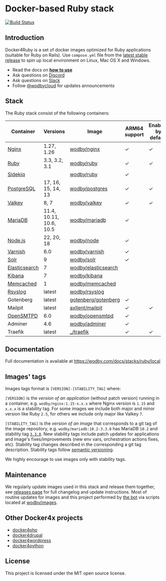 # Docker-based Ruby stack

[![Build Status](https://github.com/wodby/docker4ruby/workflows/Run%20tests/badge.svg)](https://github.com/wodby/docker4ruby/actions)

## Introduction

Docker4Ruby is a set of docker images optimized for Ruby applications (suitable for Ruby on Rails). Use `compose.yml` file from the [latest stable release](https://github.com/wodby/docker4ruby/releases) to spin up local environment on Linux, Mac OS X and Windows. 

* Read the docs on [**how to use**](https://wodby.com/docs/stacks/ruby/local#usage)
* Ask questions on [Discord](http://discord.wodby.com/)
* Ask questions on [Slack](http://slack.wodby.com/)
* Follow [@wodbycloud](https://twitter.com/wodbycloud) for updates announcements

## Stack

The Ruby stack consist of the following containers:

| Container       | Versions                | Image                 | ARM64 support | Enabled by default |
|-----------------|-------------------------|-----------------------|---------------|--------------------|
| [Nginx]         | 1.27, 1.26              | [wodby/nginx]         | ✓             | ✓                  |
| [Ruby]          | 3.3, 3.2, 3.1           | [wodby/ruby]          | ✓             | ✓                  |
| [Sidekiq]       |                         | [wodby/ruby]          | ✓             |                    |
| [PostgreSQL]    | 17, 16, 15, 14, 13      | [wodby/postgres]      | ✓             | ✓                  |
| [Valkey]        | 8, 7                    | [wodby/valkey]        | ✓             | ✓                  |
| [MariaDB]       | 11.4, 10.11, 10.6, 10.5 | [wodby/mariadb]       | ✓             |                    |
| [Node.js]       | 22, 20, 18              | [wodby/node]          | ✓             |                    |
| [Varnish]       | 6.0                     | [wodby/varnish]       | ✓             |                    |
| [Solr]          | 9                       | [wodby/solr]          | ✓             |                    |
| [Elasticsearch] | 7                       | [wodby/elasticsearch] |               |                    |
| [Kibana]        | 7                       | [wodby/kibana]        |               |                    |
| [Memcached]     | 1                       | [wodby/memcached]     |               |                    |
| [Rsyslog]       | latest                  | [wodby/rsyslog]       |               |                    |
| Gotenberg       | latest                  | [gotenberg/gotenberg] | ✓             |                    |
| Mailpit         | latest                  | [axllent/mailpit]     | ✓             | ✓                  |
| [OpenSMTPD]     | 6.0                     | [wodby/opensmtpd]     | ✓             |                    |
| Adminer         | 4.6                     | [wodby/adminer]       | ✓             |                    |
| Traefik         | latest                  | [_/traefik]           | ✓             | ✓                  |
                                                                                                 
## Documentation                                                                                 
                                                                                                 
Full documentation is available at https://wodby.com/docs/stacks/ruby/local             

## Images' tags

Images tags format is `[VERSION]-[STABILITY_TAG]` where:

`[VERSION]` is the _version of an application_ (without patch version) running in a container, e.g. `wodby/nginx:1.15-x.x.x` where Nginx version is `1.15` and `x.x.x` is a stability tag. For some images we include both major and minor version like Ruby `2.5`, for others we include only major like Valkey `7`. 

`[STABILITY_TAG]` is the _version of an image_ that corresponds to a git tag of the image repository, e.g. `wodby/mariadb:10.2-3.3.8` has MariaDB `10.2` and stability tag [`3.3.8`](https://github.com/wodby/mariadb/releases/tag/3.3.8). New stability tags include patch updates for applications and image's fixes/improvements (new env vars, orchestration actions fixes, etc). Stability tag changes described in the corresponding a git tag description. Stability tags follow [semantic versioning](https://semver.org/).

We highly encourage to use images only with stability tags.

## Maintenance

We regularly update images used in this stack and release them together, see [releases page](https://github.com/wodby/docker4ruby/releases) for full changelog and update instructions. Most of routine updates for images and this project performed by [the bot](https://github.com/wodbot) via scripts located at [wodby/images](https://github.com/wodby/images).

## Other Docker4x projects

* [docker4php](https://github.com/wodby/docker4php)
* [docker4drupal](https://github.com/wodby/docker4drupal)
* [docker4wordpress](https://github.com/wodby/docker4wordpress)
* [docker4python](https://github.com/wodby/docker4python)

## License

This project is licensed under the MIT open source license.

[Elasticsearch]: https://wodby.com/docs/stacks/elasticsearch
[Kibana]: https://wodby.com/docs/stacks/elasticsearch
[MariaDB]: https://wodby.com/docs/stacks/ruby/containers#mariadb
[Memcached]: https://wodby.com/docs/stacks/ruby/containers#memcached
[Nginx]: https://wodby.com/docs/stacks/ruby/containers#nginx
[Node.js]: https://wodby.com/docs/stacks/ruby/containers#node
[OpenSMTPD]: https://wodby.com/docs/stacks/ruby/containers#opensmtpd
[PostgreSQL]: https://wodby.com/docs/stacks/ruby/containers#postgres
[Rsyslog]: https://wodby.com/docs/stacks/ruby/containers#rsyslog
[Ruby]: https://wodby.com/docs/stacks/ruby/containers#ruby
[Sidekiq]: https://wodby.com/docs/stacks/ruby/containers#sidekiq
[Solr]: https://wodby.com/docs/stacks/solr
[Valkey]: https://wodby.com/docs/stacks/ruby/containers#valkey
[Varnish]: https://wodby.com/docs/stacks/ruby/containers#varnish

[_/traefik]: https://hub.docker.com/_/traefik
[gotenberg/gotenberg]: https://hub.docker.com/r/gotenberg/gotenberg
[blackfire/blackfire]: https://hub.docker.com/r/blackfire/blackfire
[axllent/mailpit]: https://hub.docker.com/r/axllent/mailpit
[wodby/adminer]: https://hub.docker.com/r/wodby/adminer
[wodby/elasticsearch]: https://github.com/wodby/elasticsearch
[wodby/kibana]: https://github.com/wodby/kibana
[wodby/mariadb]: https://github.com/wodby/mariadb
[wodby/memcached]: https://github.com/wodby/memcached
[wodby/nginx]: https://github.com/wodby/nginx
[wodby/node]: https://github.com/wodby/node
[wodby/opensmtpd]: https://github.com/wodby/opensmtpd
[wodby/postgres]: https://github.com/wodby/postgres
[wodby/rsyslog]: https://hub.docker.com/r/wodby/rsyslog
[wodby/ruby]: https://github.com/wodby/ruby
[wodby/solr]: https://github.com/wodby/solr
[wodby/valkey]: https://github.com/wodby/valkey
[wodby/varnish]: https://github.com/wodby/varnish
